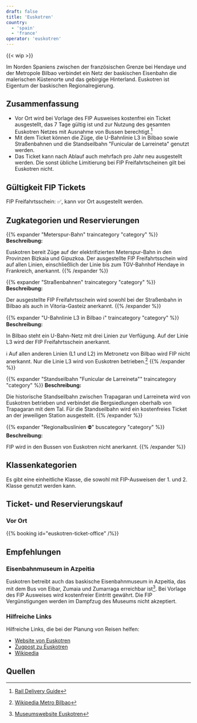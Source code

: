 ```yaml
---
draft: false
title: 'Euskotren'
country:
  - 'spain'
  - 'france'
operator: 'euskotren'
---
```


{{< wip >}}

Im Norden Spaniens zwischen der französischen Grenze bei Hendaye und der Metropole Bilbao verbindet ein Netz der baskischen Eisenbahn die malerischen Küstenorte und das gebirgige Hinterland. Euskotren ist Eigentum der baskischen Regionalregierung.

## Zusammenfassung

- Vor Ort wird bei Vorlage des FIP Ausweises kostenfrei ein Ticket ausgestellt, das 7 Tage gültig ist und zur Nutzung des gesamten Euskotren Netzes mit Ausnahme von Bussen berechtigt.[^1]
- Mit dem Ticket können die Züge, die U-Bahnlinie L3 in Bilbao sowie Straßenbahnen und die Standseilbahn "Funicular de Larreineta" genutzt werden.
- Das Ticket kann nach Ablauf auch mehrfach pro Jahr neu ausgestellt werden. Die sonst übliche Limitierung bei FIP Freifahrtscheinen gilt bei Euskotren nicht.

## Gültigkeit FIP Tickets

FIP Freifahrtsschein: ✅, kann vor Ort ausgestellt werden.

## Zugkategorien und Reservierungen

{{% expander "Meterspur-Bahn" traincategory "category" %}}
**Beschreibung:**

Euskotren bereit Züge auf der elektrifizierten Meterspur-Bahn in den Provinzen Bizkaia und Gipuzkoa. Der ausgestellte FIP Freifahrtsschein wird auf allen Linien, einschließlich der Linie bis zum TGV-Bahnhof Hendaye in Frankreich, anerkannt.
{{% /expander %}}

{{% expander "Straßenbahnen" traincategory "category" %}}
**Beschreibung:**

Der ausgestellte FIP Freifahrtsschein wird sowohl bei der Straßenbahn in Bilbao als auch in Vitoria-Gasteiz anerkannt.
{{% /expander %}}

{{% expander "U-Bahnlinie L3 in Bilbao ℹ️" traincategory "category" %}}
**Beschreibung:**

In Bilbao steht ein U-Bahn-Netz mit drei Linien zur Verfügung. Auf der Linie L3 wird der FIP Freifahrtsschein anerkannt.

ℹ️ Auf allen anderen Linien (L1 und L2) im Metronetz von Bilbao wird FIP nicht anerkannt. Nur die Linie L3 wird von Euskotren betrieben.[^3]
{{% /expander %}}

{{% expander "Standseilbahn \"Funicular de Larreineta\"" traincategory "category" %}}
**Beschreibung:**

Die historische Standseilbahn zwischen Trapagaran und Larreineta wird von Euskotren betrieben und verbindet die Bergsiedlungen oberhalb von Trapagaran mit dem Tal.
Für die Standseilbahn wird ein kostenfreies Ticket an der jeweiligen Station ausgestellt.
{{% /expander %}}

{{% expander "Regionalbuslinien ⛔" buscategory "category" %}}
**Beschreibung:**

FIP wird in den Bussen von Euskotren nicht anerkannt.
{{% /expander %}}

## Klassenkategorien

Es gibt eine einheitliche Klasse, die sowohl mit FIP-Ausweisen der 1. und 2. Klasse genutzt werden kann.

## Ticket- und Reservierungskauf

### Vor Ort

{{% booking id="euskotren-ticket-office" /%}}

## Empfehlungen

### Eisenbahnmuseum in Azpeitia

Euskotren betreibt auch das baskische Eisenbahnmuseum in Azpeitia, das mit dem Bus von Eibar, Zumaia und Zumarraga erreichbar ist[^2]. Bei Vorlage des FIP Ausweises wird kostenfreier Eintritt gewährt. Die FIP Vergünstigungen werden im Dampfzug des Museums nicht akzeptiert.

### Hilfreiche Links

Hilfreiche Links, die bei der Planung von Reisen helfen:

- [Website von Euskotren](https://www.euskotren.eus)
- [Zugpost zu Euskotren](https://zugpost.org/euskotren-baskenland/)
- [Wikipedia](https://de.wikipedia.org/wiki/Euskotren)

<!--
  Persönliche Empfehlungen und besondere persönliche Hinweise für die Fahrt
-->

## Quellen

[^1]: [Rail Delivery Guide](https://www.raildeliverygroup.com/rst/europe-and-fip.html)
[^2]: [Museumswebsite Euskotren](https://euskotren.euskadi.eus/museoa/en/plan-your-visit/)
[^3]: [Wikipedia Metro Bilbao](https://de.wikipedia.org/wiki/Metro_Bilbao)
